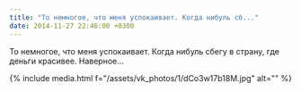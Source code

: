 ```yaml
---
title: "То немногое, что меня успокаивает. Когда нибуль сб..."
date: 2014-11-27 22:46:00 +0300
---
```


То немногое, что меня успокаивает. Когда нибуль сбегу в страну, где деньги красивее. Наверное...

{% include media.html f="/assets/vk_photos/1/dCo3w17b18M.jpg" alt="" %}
